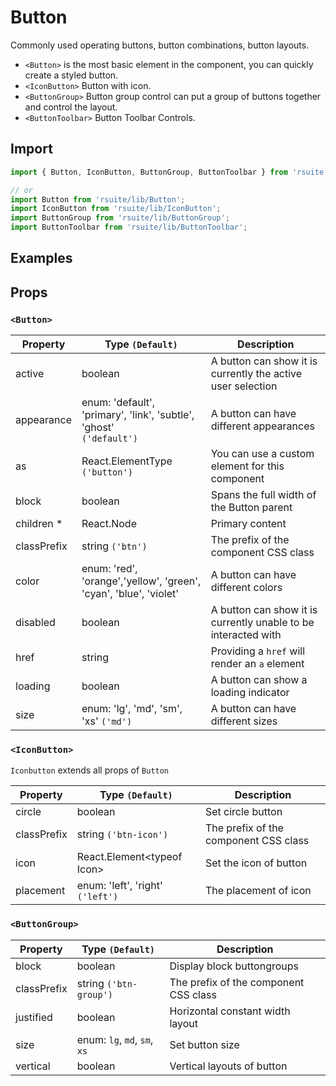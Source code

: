 # Button

Commonly used operating buttons, button combinations, button layouts.

- `<Button>` is the most basic element in the component, you can quickly create a styled button.
- `<IconButton>` Button with icon.
- `<ButtonGroup>` Button group control can put a group of buttons together and control the layout.
- `<ButtonToolbar>` Button Toolbar Controls.

## Import

```js
import { Button, IconButton, ButtonGroup, ButtonToolbar } from 'rsuite';

// or
import Button from 'rsuite/lib/Button';
import IconButton from 'rsuite/lib/IconButton';
import ButtonGroup from 'rsuite/lib/ButtonGroup';
import ButtonToolbar from 'rsuite/lib/ButtonToolbar';
```

## Examples

<!--{demo}-->

## Props

### `<Button>`

| Property    | Type `(Default)`                                                         | Description                                                    |
| ----------- | ------------------------------------------------------------------------ | -------------------------------------------------------------- |
| active      | boolean                                                                  | A button can show it is currently the active user selection    |
| appearance  | enum: 'default', 'primary', 'link', 'subtle', 'ghost'<br/> `('default')` | A button can have different appearances                        |
| as          | React.ElementType `('button')`                                           | You can use a custom element for this component                |
| block       | boolean                                                                  | Spans the full width of the Button parent                      |
| children \* | React.Node                                                               | Primary content                                                |
| classPrefix | string `('btn')`                                                         | The prefix of the component CSS class                          |
| color       | enum: 'red', 'orange','yellow', 'green', <br/>'cyan', 'blue', 'violet'   | A button can have different colors                             |
| disabled    | boolean                                                                  | A button can show it is currently unable to be interacted with |
| href        | string                                                                   | Providing a `href` will render an `a` element                  |
| loading     | boolean                                                                  | A button can show a loading indicator                          |
| size        | enum: 'lg', 'md', 'sm', 'xs' `('md')`                                    | A button can have different sizes                              |

### `<IconButton>`

`Iconbutton` extends all props of `Button`

| Property    | Type `(Default)`                 | Description                           |
| ----------- | -------------------------------- | ------------------------------------- |
| circle      | boolean                          | Set circle button                     |
| classPrefix | string `('btn-icon')`            | The prefix of the component CSS class |
| icon        | React.Element&lt;typeof Icon&gt; | Set the icon of button                |
| placement   | enum: 'left', 'right' `('left')` | The placement of icon                 |

### `<ButtonGroup>`

| Property    | Type `(Default)`             | Description                           |
| ----------- | ---------------------------- | ------------------------------------- |
| block       | boolean                      | Display block buttongroups            |
| classPrefix | string `('btn-group')`       | The prefix of the component CSS class |
| justified   | boolean                      | Horizontal constant width layout      |
| size        | enum: `lg`, `md`, `sm`, `xs` | Set button size                       |
| vertical    | boolean                      | Vertical layouts of button            |
